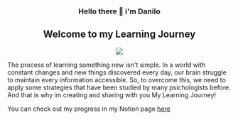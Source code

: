 <h3 align="center">Hello there 👋 i'm Danilo </h3>
<h2 align="center"> Welcome to my Learning Journey </h2>
<p align="center"><img src="https://progress-bar.dev/5/?scale=500&title=accomplished&width=500&color=babaca&suffix=%"></img></p>

<p>The process of learning something new isn't simple. In a world with constant changes and new things discovered every day, our brain struggle to maintain every information accessible. So, to overcome this, we need to apply some strategies that have been studied by many psichologists before. And that is why im creating and sharing with you My Learning Journey!</p>

<p> You can check out my progress in my Notion page <a href="https://www.notion.so/My-Progress-4e62a93473964648a06fd4cebd190194">here</a></p>


  <!--
**danilopacker/danilopacker** is a ✨ _special_ ✨ repository because its `README.md` (this file) appears on your GitHub profile.

Here are some ideas to get you started:

- 🔭 I’m currently working on ...
- 🌱 I’m currently learning ...
- 👯 I’m looking to collaborate on ...
- 🤔 I’m looking for help with ...
- 💬 Ask me about ...
- 📫 How to reach me: ...
- 😄 Pronouns: ...
- ⚡ Fun fact: ...
-->
